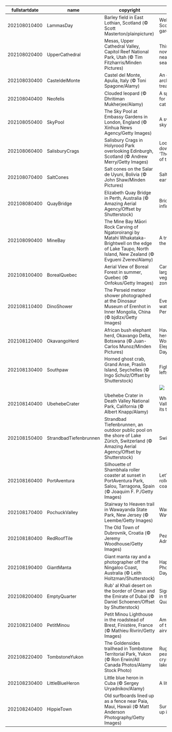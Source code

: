 |fullstartdate|name|copyright|title|image|
|--|--|--|--|--|
202108010400|LammasDay|Barley field in East Lothian, Scotland (© Scott Masterton/plainpicture)|Welcome to Scotland's garden|![](/en-CA/2021/08/202108010400LammasDay.jpg)|
202108020400|UpperCathedral|Mesas, Upper Cathedral Valley, Capitol Reef National Park, Utah (© Tim Fitzharris/Minden Pictures)|This 'reef' is nowhere near the sea…|![](/en-CA/2021/08/202108020400UpperCathedral.jpg)|
202108030400|CasteldelMonte|Castel del Monte, Apulia, Italy (© Toni Spagone/Alamy)|An octagonal architectural treasure|![](/en-CA/2021/08/202108030400CasteldelMonte.jpg)|
202108040400|Neofelis|Clouded leopard (© Dhritiman Mukherjee/Alamy)|A special day for a special cat|![](/en-CA/2021/08/202108040400Neofelis.jpg)|
202108050400|SkyPool|The Sky Pool at Embassy Gardens in London, England (© Xinhua News Agency/Getty Images)|A swim in the sky|![](/en-CA/2021/08/202108050400SkyPool.jpg)|
202108060400|SalisburyCrags|Salisbury Crags in Holyrood Park overlooking Edinburgh, Scotland (© Andrew Merry/Getty Images)|Looking down upon ‘The Athens of the North’|![](/en-CA/2021/08/202108060400SalisburyCrags.jpg)|
202108070400|SaltCones|Salt cones on the Salar de Uyuni, Bolivia (© John Shaw/Minden Pictures)|Salt of the earth|![](/en-CA/2021/08/202108070400SaltCones.jpg)|
202108080400|QuayBridge|Elizabeth Quay Bridge in Perth, Australia (© Amazing Aerial Agency/Offset by Shutterstock)|Bridge to infinity|![](/en-CA/2021/08/202108080400QuayBridge.jpg)|
202108090400|MineBay|The Mine Bay Māori Rock Carving of Ngatoroirangi by Matahi Whakataka-Brightwell on the edge of Lake Taupo, North Island, New Zealand (© Evgueni Zverev/Alamy)|A tribute to the ancestors|![](/en-CA/2021/08/202108090400MineBay.jpg)|
202108100400|BorealQuebec|Aerial View of Boreal Forest in summer, Quebec (© Onfokus/Getty Images)|Canada’s largest vegetation zone|![](/en-CA/2021/08/202108100400BorealQuebec.jpg)|
202108110400|DinoShower|The Perseid meteor shower photographed at the Dinosaur Museum of Erenhot in Inner Mongolia, China (© bjdlzx/Getty Images)|Everyone's watching the Perseids|![](/en-CA/2021/08/202108110400DinoShower.jpg)|
202108120400|OkavangoHerd|African bush elephant herd, Okavango Delta, Botswana (© Juan-Carlos Munoz/Minden Pictures)|Haven't you herd? It's World Elephant Day!|![](/en-CA/2021/08/202108120400OkavangoHerd.jpg)|
202108130400|Southpaw|Horned ghost crab, Grand Anse, Praslin Island, Seychelles (© Ingo Schulz/Offset by Shutterstock)|Fight for your lefts|![](/en-CA/2021/08/202108130400Southpaw.jpg)|
||||![](/en-CA/2021/08/.jpg)|
202108140400|UbehebeCrater|Ubehebe Crater in Death Valley National Park, California (© Albert Knapp/Alamy)|When Death Valley blew its top|![](/en-CA/2021/08/202108140400UbehebeCrater.jpg)|
202108150400|StrandbadTiefenbrunnen|Strandbad Tiefenbrunnen, an outdoor public pool on the shore of Lake Zürich, Switzerland (© Amazing Aerial Agency/Offset by Shutterstock)|Swim city|![](/en-CA/2021/08/202108150400StrandbadTiefenbrunnen.jpg)|
202108160400|PortAventura|Silhouette of Shambhala roller coaster at sunset in PortAventura Park, Salou, Tarragona, Spain (© Joaquim F. P./Getty Images)|Let's ride the roller coaster!|![](/en-CA/2021/08/202108160400PortAventura.jpg)|
202108170400|PochuckValley|Stairway to Heaven trail in Wawayanda State Park, New Jersey (© Leembe/Getty Images)|Wanderin' Wawayanda|![](/en-CA/2021/08/202108170400PochuckValley.jpg)|
202108180400|RedRoofTile|The Old Town of Dubrovnik, Croatia (© Jeremy Woodhouse/Getty Images)|Pearl of the Adriatic|![](/en-CA/2021/08/202108180400RedRoofTile.jpg)|
202108190400|GiantManta|Giant manta ray and a photographer off the Ningaloo Coast, Australia (© Leith Holtzman/Shutterstock)|Happy World Photography Day!|![](/en-CA/2021/08/202108190400GiantManta.jpg)|
202108200400|EmptyQuarter|Rub' al Khali desert on the border of Oman and the Emirate of Dubai (© Daniel Schoenen/Offset by Shutterstock)|Signs of life in the 'Empty Quarter'|![](/en-CA/2021/08/202108200400EmptyQuarter.jpg)|
202108210400|PetitMinou|Petit Minou Lighthouse in the roadstead of Brest, Finistère, France (© Mathieu Rivrin/Getty Images)|Ambassadors of the airwaves|![](/en-CA/2021/08/202108210400PetitMinou.jpg)|
202108220400|TombstoneYukon|The Goldensides trailhead in Tombstone Territorial Park, Yukon (© Ron Erwin/All Canada Photos/Alamy Stock Photo)|Rugged peaks and crystalline lakes|![](/en-CA/2021/08/202108220400TombstoneYukon.jpg)|
202108230400|LittleBlueHeron|Little blue heron in Cuba (© Sergey Uryadnikov/Alamy)|A little blue|![](/en-CA/2021/08/202108230400LittleBlueHeron.jpg)|
202108240400|HippieTown|Old surfboards lined up as a fence near Paia, Maui, Hawaii (© Matt Anderson Photography/Getty Images)|Surf's always up in Paia|![](/en-CA/2021/08/202108240400HippieTown.jpg)|
